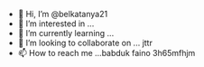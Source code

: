 - 👋 Hi, I’m @belkatanya21
- 👀 I’m interested in ...
- 🌱 I’m currently learning ...
- 💞️ I’m looking to collaborate on ... jttr
- 📫 How to reach me ...babduk faino
 3h65mfhjm
<!--- h356
belkatanya21/belkatanya21 is a ✨ special ✨ repository because its `README.md` (this file) appears on your GitHub profile.
You can click the Preview link to take a look at your changes.
--->
